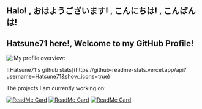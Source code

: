 ## Halo! , おはようございます! , こんにちは! , こんばんは!

## Hatsune71 here!, Welcome to my GitHub Profile!

<img align='left' src='https://raw.githubusercontent.com/Hatsune71/Hatsune71/master/miku.gif'>
<div><p>My profile overview: </p></div>
![Hatsune71's github stats](https://github-readme-stats.vercel.app/api?username=Hatsune71&show_icons=true)

<div><p>The projects I am currently working on: </p></div>

[![ReadMe Card](https://github-readme-stats.vercel.app/api/pin/?username=Hatsune71&repo=device_xiaomi_ysl)](https://github.com/Hatsune71/device_xiaomi_ysl)
[![ReadMe Card](https://github-readme-stats.vercel.app/api/pin/?username=Hatsune71&repo=device_xiaomi_msm8953-common-ysl)](https://github.com/Hatsune71/device_xiaomi_msm8953-common-ysl)
[![ReadMe Card](https://github-readme-stats.vercel.app/api/pin/?username=Hatsune71&repo=vendor_xiaomi_ysl)](https://github.com/Hatsune71/vendor_xiaomi_ysl)
<br/>

